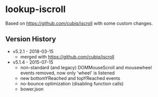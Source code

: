 lookup-iscroll
========

Based on https://github.com/cubiq/iscroll with some custom changes.

Version History
---------------

+ v5.2.1 - 2018-03-15
  + merged with https://github.com/cubiq/iscroll
+ v5.1.4 - 2015-07-15
  + non-standard (and legacy) DOMMouseScroll and mousewheel events removed, now only 'wheel' is listened
  + new bottomYReached and topYReached events
  + no-bounce optimization (disabling function calls)
  + bower.json